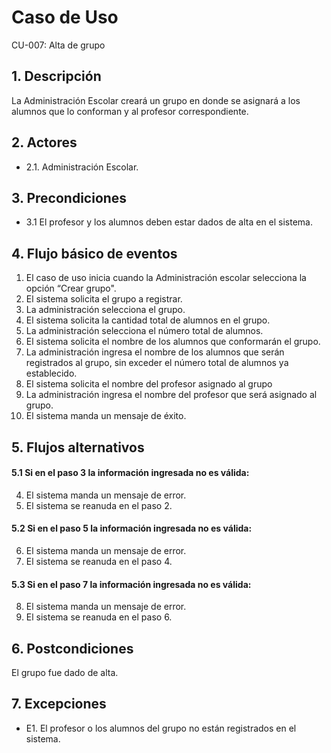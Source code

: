 # Caso de Uso
CU-007: Alta de grupo

## 1. Descripción
La Administración Escolar creará un grupo en donde se asignará a los alumnos que lo conforman y al profesor correspondiente.

## 2. Actores
- 2.1. Administración Escolar.

## 3. Precondiciones
- 3.1 El profesor y los alumnos deben estar dados de alta en el sistema.

## 4. Flujo básico de eventos
1. El caso de uso inicia cuando la Administración escolar selecciona la opción “Crear grupo".
2. El sistema solicita el grupo a registrar.
3. La administración selecciona el grupo.
4. El sistema solicita la cantidad total de alumnos en el grupo.
5. La administración selecciona el número total de alumnos.
6. El sistema solicita el nombre de los alumnos que conformarán el grupo.
7. La administración ingresa el nombre de los alumnos que serán registrados al grupo, sin exceder el número total de alumnos ya establecido.
8. El sistema solicita el nombre del profesor asignado al grupo
9. La administración ingresa el nombre del profesor que será asignado al grupo.
10. El sistema manda un mensaje de éxito.

## 5. Flujos alternativos
#### 5.1 Si en el paso 3 la información ingresada no es válida:
4. El sistema manda un mensaje de error.
5. El sistema se reanuda en el paso 2.
#### 5.2 Si en el paso 5 la información ingresada no es válida:
6. El sistema manda un mensaje de error.
7. El sistema se reanuda en el paso 4.
#### 5.3 Si en el paso 7 la información ingresada no es válida:
8. El sistema manda un mensaje de error.
9. El sistema se reanuda en el paso 6.

## 6. Postcondiciones
El grupo fue dado de alta.

## 7. Excepciones
- E1. El profesor o los alumnos del grupo no están registrados en el sistema.


